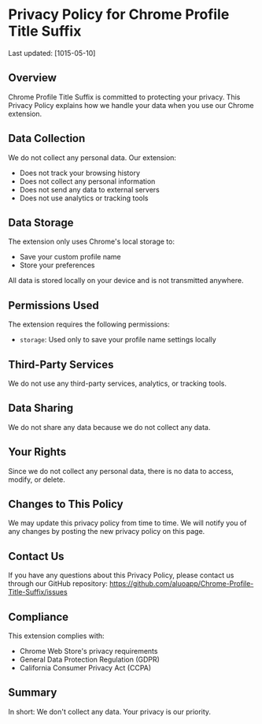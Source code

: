 # Privacy Policy for Chrome Profile Title Suffix

Last updated: [1015-05-10]

## Overview

Chrome Profile Title Suffix is committed to protecting your privacy. This Privacy Policy explains how we handle your data when you use our Chrome extension.

## Data Collection

We do not collect any personal data. Our extension:
- Does not track your browsing history
- Does not collect any personal information
- Does not send any data to external servers
- Does not use analytics or tracking tools

## Data Storage

The extension only uses Chrome's local storage to:
- Save your custom profile name
- Store your preferences

All data is stored locally on your device and is not transmitted anywhere.

## Permissions Used

The extension requires the following permissions:
- `storage`: Used only to save your profile name settings locally

## Third-Party Services

We do not use any third-party services, analytics, or tracking tools.

## Data Sharing

We do not share any data because we do not collect any data.

## Your Rights

Since we do not collect any personal data, there is no data to access, modify, or delete.

## Changes to This Policy

We may update this privacy policy from time to time. We will notify you of any changes by posting the new privacy policy on this page.

## Contact Us

If you have any questions about this Privacy Policy, please contact us through our GitHub repository:
https://github.com/aluoapp/Chrome-Profile-Title-Suffix/issues

## Compliance

This extension complies with:
- Chrome Web Store's privacy requirements
- General Data Protection Regulation (GDPR)
- California Consumer Privacy Act (CCPA)

## Summary

In short: We don't collect any data. Your privacy is our priority.
